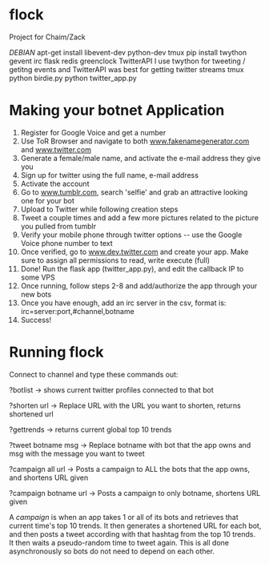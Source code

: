 flock
=====

Project for Chaim/Zack

*DEBIAN*
apt-get install libevent-dev python-dev tmux
pip install twython gevent irc flask redis greenclock TwitterAPI
I use twython for tweeting / getitng events and TwitterAPI was best for getting twitter streams
tmux
python birdie.py
python twitter_app.py


Making your botnet Application
====
1. Register for Google Voice and get a number
2. Use ToR Browser and navigate to both www.fakenamegenerator.com and www.twitter.com
3. Generate a female/male name, and activate the e-mail address they give you
4. Sign up for twitter using the full name, e-mail address
5. Activate the account
6. Go to www.tumblr.com, search 'selfie' and grab an attractive looking one for your bot
7. Upload to Twitter while following creation steps
8. Tweet a couple times and add a few more pictures related to the picture you pulled from tumblr
9. Verify your mobile phone through twitter options -- use the Google Voice phone number to text
10. Once verified, go to www.dev.twitter.com and create your app. Make sure to assign all permissions to read, write execute (full)
11. Done! Run the flask app (twitter_app.py), and edit the callback IP to some VPS
12. Once running, follow steps 2-8 and add/authorize the app through your new bots
13. Once you have enough, add an irc server in the csv, format is: irc=server:port,#channel,botname
14. Success!

Running flock
====
Connect to channel and type these commands out:

?botlist -> shows current twitter profiles connected to that bot

?shorten url -> Replace URL with the URL you want to shorten, returns shortened url

?gettrends -> returns current global top 10 trends

?tweet botname msg -> Replace botname with bot that the app owns and msg with the message you want to tweet

?campaign all url -> Posts a campaign to ALL the bots that the app owns, and shortens URL given

?campaign botname url -> Posts a campaign to only botname, shortens URL given


A *campaign* is when an app takes 1 or all of its bots and retrieves that current time's top 10 trends. It then generates a shortened URL for each bot, and then posts a tweet according with that hashtag from the top 10 trends. It then waits a pseudo-random time to tweet again. This is all done asynchronously so bots do not need to depend on each other.
